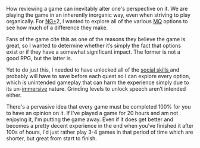 How reviewing a game can inevitably alter one's perspective on it. We are playing the game in an inherently inorganic way, even when striving to play organically. For [NG+](NG+.md)2, I wanted to explore all of the various [MQ](•%20Main%20Quest.md) options to see how much of a difference they make. 

Fans of the game cite this as one of the reasons they believe the game is great, so I wanted to determine whether it’s simply the fact that options exist or if they have a somewhat significant impact. The former is not a good RPG, but the latter is. 

Yet to do just this, I needed to have unlocked all of the [social skills ](Progression.md)and probably will have to save before each quest so I can explore every option, which is unintended gameplay that can harm the experience simply due to its un-[immersive](Immersion.md) nature. Grinding levels to unlock speech aren’t intended either.

There's a pervasive idea that every game must be completed 100% for you to have an opinion on it. If I've played a game for 20 hours and am not enjoying it, I'm putting the game away.
Even if it does get better and becomes a pretty decent experience in the end when you've finished it after 100s of hours, I'd just rather play 3-4 games in that period of time which are shorter, but great from start to finish.